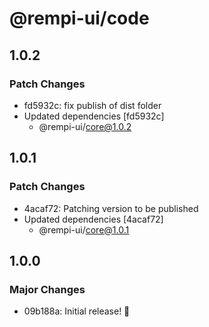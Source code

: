 # @rempi-ui/code

## 1.0.2

### Patch Changes

- fd5932c: fix publish of dist folder
- Updated dependencies [fd5932c]
  - @rempi-ui/core@1.0.2

## 1.0.1

### Patch Changes

- 4acaf72: Patching version to be published
- Updated dependencies [4acaf72]
  - @rempi-ui/core@1.0.1

## 1.0.0

### Major Changes

- 09b188a: Initial release! 🎉
